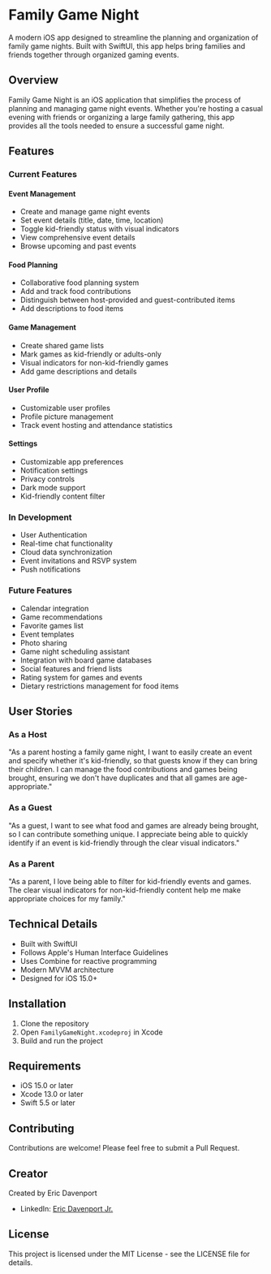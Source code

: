 # Family Game Night

A modern iOS app designed to streamline the planning and organization of family game nights. Built with SwiftUI, this app helps bring families and friends together through organized gaming events.

## Overview

Family Game Night is an iOS application that simplifies the process of planning and managing game night events. Whether you're hosting a casual evening with friends or organizing a large family gathering, this app provides all the tools needed to ensure a successful game night.

## Features

### Current Features

#### Event Management
- Create and manage game night events
- Set event details (title, date, time, location)
- Toggle kid-friendly status with visual indicators
- View comprehensive event details
- Browse upcoming and past events

#### Food Planning
- Collaborative food planning system
- Add and track food contributions
- Distinguish between host-provided and guest-contributed items
- Add descriptions to food items

#### Game Management
- Create shared game lists
- Mark games as kid-friendly or adults-only
- Visual indicators for non-kid-friendly games
- Add game descriptions and details

#### User Profile
- Customizable user profiles
- Profile picture management
- Track event hosting and attendance statistics

#### Settings
- Customizable app preferences
- Notification settings
- Privacy controls
- Dark mode support
- Kid-friendly content filter

### In Development

- User Authentication
- Real-time chat functionality
- Cloud data synchronization
- Event invitations and RSVP system
- Push notifications

### Future Features

- Calendar integration
- Game recommendations
- Favorite games list
- Event templates
- Photo sharing
- Game night scheduling assistant
- Integration with board game databases
- Social features and friend lists
- Rating system for games and events
- Dietary restrictions management for food items

## User Stories

### As a Host
"As a parent hosting a family game night, I want to easily create an event and specify whether it's kid-friendly, so that guests know if they can bring their children. I can manage the food contributions and games being brought, ensuring we don't have duplicates and that all games are age-appropriate."

### As a Guest
"As a guest, I want to see what food and games are already being brought, so I can contribute something unique. I appreciate being able to quickly identify if an event is kid-friendly through the clear visual indicators."

### As a Parent
"As a parent, I love being able to filter for kid-friendly events and games. The clear visual indicators for non-kid-friendly content help me make appropriate choices for my family."

## Technical Details

- Built with SwiftUI
- Follows Apple's Human Interface Guidelines
- Uses Combine for reactive programming
- Modern MVVM architecture
- Designed for iOS 15.0+

## Installation

1. Clone the repository
2. Open `FamilyGameNight.xcodeproj` in Xcode
3. Build and run the project

## Requirements

- iOS 15.0 or later
- Xcode 13.0 or later
- Swift 5.5 or later

## Contributing

Contributions are welcome! Please feel free to submit a Pull Request.

## Creator

Created by Eric Davenport
- LinkedIn: [Eric Davenport Jr.](https://www.linkedin.com/in/eric-davenport-jr-a43268b5/)

## License

This project is licensed under the MIT License - see the LICENSE file for details.